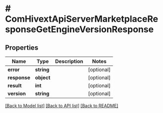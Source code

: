 # # ComHivextApiServerMarketplaceResponseGetEngineVersionResponse

## Properties

Name | Type | Description | Notes
------------ | ------------- | ------------- | -------------
**error** | **string** |  | [optional]
**response** | **object** |  | [optional]
**result** | **int** |  | [optional]
**version** | **string** |  | [optional]

[[Back to Model list]](../../README.md#models) [[Back to API list]](../../README.md#endpoints) [[Back to README]](../../README.md)
